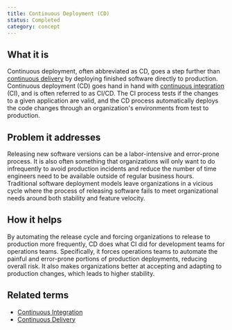 ```yaml
---
title: Continuous Deployment (CD)
status: Completed
category: concept
---
```


## What it is

Continuous deployment, often abbreviated as CD, goes a step further than [continuous delivery](/continuous_delivery/) 
by deploying finished software directly to production. 
Continuous deployment (CD) goes hand in hand with [continuous integration](/continuous_integration/) (CI), 
and is often referred to as CI/CD. 
The CI process tests if the changes to a given application are valid, 
and the CD process automatically deploys the code changes through an organization's environments from test to production.

## Problem it addresses

Releasing new software versions can be a labor-intensive and error-prone process. 
It is also often something that organizations will only want to do infrequently to avoid production incidents 
and reduce the number of time engineers need to be available outside of regular business hours. 
Traditional software deployment models leave organizations in a vicious cycle 
where the process of releasing software fails to meet organizational needs around both stability and feature velocity.

## How it helps

By automating the release cycle and forcing organizations to release to production more frequently, 
CD does what CI did for development teams for operations teams. 
Specifically, it forces operations teams to automate the painful and error-prone portions of production deployments, reducing overall risk. 
It also makes organizations better at accepting and adapting to production changes, which leads to higher stability.

## Related terms

* [Continuous Integration](/continuous_integration/)
* [Continuous Delivery](/continuous_delivery/)
